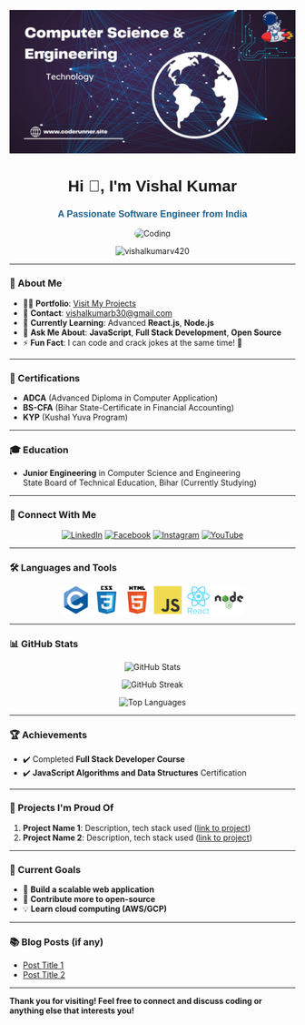 ![logo](https://github.com/vishalkumarv420/vishalkumarv420/blob/main/profile.jpg)
<h1 align="center" style="font-family: 'Poppins', sans-serif;">Hi 👋, I'm Vishal Kumar</h1>
<h3 align="center" style="color: #1F618D; font-family: 'Poppins', sans-serif;">A Passionate Software Engineer from India</h3>

<div align="center">
  <img src="https://user-images.githubusercontent.com/55389276/140866485-8fb1c876-9a8f-4d6a-98dc-08c4981eaf70.gif" alt="Coding" width="400" style="border-radius: 10px;"/>
</div>

<p align="center">
  <img src="https://komarev.com/ghpvc/?username=vishalkumarv420&label=Profile%20Views&color=0e75b6&style=flat" alt="vishalkumarv420" />
</p>

---

### 🌟 About Me

- 👨‍💻 **Portfolio**: [Visit My Projects](https://codewithrunner.site/)
- 📧 **Contact**: [vishalkumarb30@gmail.com](mailto:vishalkumarb30@gmail.com)
- 🌱 **Currently Learning**: Advanced **React.js**, **Node.js**
- 💬 **Ask Me About**: **JavaScript**, **Full Stack Development**, **Open Source**
- ⚡ **Fun Fact**: I can code and crack jokes at the same time! 🤣

---

### 🏅 Certifications

- **ADCA** (Advanced Diploma in Computer Application)
- **BS-CFA** (Bihar State-Certificate in Financial Accounting)
- **KYP** (Kushal Yuva Program)

---

### 🎓 Education

- **Junior Engineering** in Computer Science and Engineering  
  State Board of Technical Education, Bihar (Currently Studying)

---

### 🔗 Connect With Me
<p align="center">
  <a href="https://linkedin.com/in/vishalkumarv420" target="_blank"><img src="https://cdn-icons-png.flaticon.com/512/174/174857.png" alt="LinkedIn" width="40" height="40" /></a>
  <a href="https://fb.com/vishalkumarv420" target="_blank"><img src="https://cdn-icons-png.flaticon.com/512/124/124010.png" alt="Facebook" width="40" height="40" /></a>
  <a href="https://instagram.com/vishalkumarv420" target="_blank"><img src="https://cdn-icons-png.flaticon.com/512/2111/2111463.png" alt="Instagram" width="40" height="40" /></a>
  <a href="https://www.youtube.com/c/vishalkumarv420" target="_blank"><img src="https://cdn-icons-png.flaticon.com/512/1384/1384060.png" alt="YouTube" width="40" height="40" /></a>
</p>

---

### 🛠️ Languages and Tools
<p align="center">
  <a href="https://www.cprogramming.com/" target="_blank"><img src="https://raw.githubusercontent.com/devicons/devicon/master/icons/c/c-original.svg" alt="C" width="50" height="50"/></a>
  <a href="https://www.w3schools.com/css/" target="_blank"><img src="https://raw.githubusercontent.com/devicons/devicon/master/icons/css3/css3-original-wordmark.svg" alt="CSS3" width="50" height="50"/></a>
  <a href="https://www.w3.org/html/" target="_blank"><img src="https://raw.githubusercontent.com/devicons/devicon/master/icons/html5/html5-original-wordmark.svg" alt="HTML5" width="50" height="50"/></a>
  <a href="https://developer.mozilla.org/en-US/docs/Web/JavaScript" target="_blank"><img src="https://raw.githubusercontent.com/devicons/devicon/master/icons/javascript/javascript-original.svg" alt="JavaScript" width="50" height="50"/></a>
  <a href="https://reactjs.org/" target="_blank"><img src="https://raw.githubusercontent.com/devicons/devicon/master/icons/react/react-original-wordmark.svg" alt="React" width="50" height="50"/></a>
  <a href="https://nodejs.org/en/" target="_blank"><img src="https://raw.githubusercontent.com/devicons/devicon/master/icons/nodejs/nodejs-original-wordmark.svg" alt="Node.js" width="50" height="50"/></a>
</p>

---

### 📊 GitHub Stats
<p align="center">
  <img src="https://github-readme-stats.vercel.app/api?username=vishalkumarv420&show_icons=true&theme=radical" alt="GitHub Stats" width="450"/>
</p>

<p align="center">
  <img src="https://github-readme-streak-stats.herokuapp.com/?user=vishalkumarv420&theme=radical" alt="GitHub Streak" width="450"/>
</p>

<p align="center">
  <img src="https://github-readme-stats.vercel.app/api/top-langs?username=vishalkumarv420&layout=compact&theme=radical" alt="Top Languages" width="450"/>
</p>

---

### 🏆 Achievements
- ✔️ Completed **Full Stack Developer Course**
- ✔️ **JavaScript Algorithms and Data Structures** Certification

---

### 🎯 Projects I'm Proud Of
1. **Project Name 1**: Description, tech stack used ([link to project](https://codewithrunner.site/assets/View%20Project/Project.html))
2. **Project Name 2**: Description, tech stack used ([link to project](https://codewithrunner.site/assets/View%20Project/Project2.html))

---

### 📅 Current Goals
- 🚀 **Build a scalable web application**
- 🎯 **Contribute more to open-source**
- 💡 **Learn cloud computing (AWS/GCP)**

---

### 📚 Blog Posts (if any)
- [Post Title 1](https://codewithrunner.site/assets/Read%20More/Read_1.html)
- [Post Title 2](https://codewithrunner.site/assets/Read%20More/Read_2.html)

---

**Thank you for visiting! Feel free to connect and discuss coding or anything else that interests you!**
